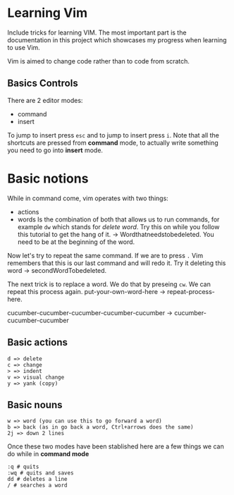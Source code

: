 # Learning Vim

Include tricks for learning VIM. The most important part is the documentation in this project which showcases my progress when learning to use Vim.

Vim is aimed to change code rather than to code from scratch.

## Basics Controls

There are 2 editor modes:
- command
- insert

To jump to insert press ``esc`` and to jump to insert press ``i``. Note that all the shortcuts are pressed from **command** mode, to actually write something you need to go into **insert** mode.

# Basic notions
While in command come, vim operates with two things:
- actions
- words
Is the combination of both that allows us to run commands, for example ``dw`` which stands for *delete word*. Try this on while you follow this tutorial to get the hang of it. -> Wordthatneedstobedeleted. You need to be at the beginning of the word.

Now let's try to repeat the same command. If we are to press ``.`` Vim remembers that this is our last command and will redo it. Try it deleting this word -> secondWordTobedeleted.  

The next trick is to replace a word. We do that by preseing ``cw``. We can repeat this process again. put-your-own-word-here -> repeat-process-here.

cucumber-cucumber-cucumber-cucumber-cucumber -> cucumber-cucumber-cucumber

## Basic actions
```vim
d => delete
c => change
> => indent
v => visual change
y => yank (copy)
```

## Basic nouns
```vim
w => word (you can use this to go forward a word)
b => back (as in go back a word, Ctrl+arrows does the same)
2j => down 2 lines
``` 

Once these two modes have been stablished here are a few things we can do while in **command mode**
```vim
:q # quits
:wq # quits and saves
dd # deletes a line
/ # searches a word
```


